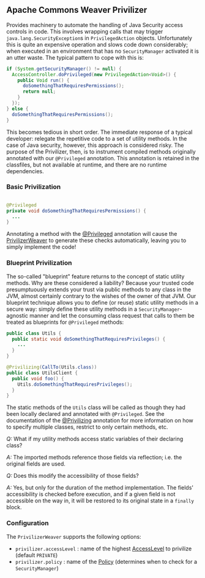 ## Apache Commons Weaver Privilizer

Provides machinery to automate the handling of Java Security access
controls in code.  This involves wrapping calls that may trigger
`java.lang.SecurityException`s in `PrivilegedAction` objects.
Unfortunately this is quite an expensive operation and slows code
down considerably; when executed in an environment that has no
`SecurityManager` activated it is an utter waste.
The typical pattern to cope with this is:

```java
if (System.getSecurityManager() != null) {
  AccessController.doPrivileged(new PrivilegedAction<Void>() {
    public Void run() {
      doSomethingThatRequiresPermissions();
      return null;
    }
  });
} else {
  doSomethingThatRequiresPermissions();
}
```

This becomes tedious in short order.  The immediate response of a
typical developer:  relegate the repetitive code to a set of
utility methods.  In the case of Java security, however, this
approach is considered risky.  The purpose of the Privilizer, then,
is to instrument compiled methods originally annotated with our
`@Privileged` annotation.  This annotation is retained in the
classfiles, but not available at runtime, and there are no runtime
dependencies.

### Basic Privilization

```java

@Privileged
private void doSomethingThatRequiresPermissions() {
  ...
}
```

Annotating a method with the [@Privileged][privileged] annotation will cause
the [PrivilizerWeaver][privilizerWeaver] to generate these checks automatically,
leaving you to simply implement the code!

### Blueprint Privilization
The so-called "blueprint" feature returns to the concept of static utility
methods.  Why are these considered a liability?  Because your trusted code
presumptuously extends your trust via public methods to any class in the JVM,
almost certainly contrary to the wishes of the owner of that JVM. Our
blueprint technique allows you to define (or reuse) static utility methods
in a secure way:  simply define these utility methods in a
`SecurityManager`-agnostic manner and let the consuming class request that
calls to them be treated as blueprints for `@Privileged` methods:

```java
public class Utils {
  public static void doSomethingThatRequiresPrivileges() {
    ...
  }
}

@Privilizing(CallTo(Utils.class))
public class UtilsClient {
  public void foo() {
    Utils.doSomethingThatRequiresPrivileges();
  }
}
```

The static methods of the `Utils` class will be called as though they had been
locally declared and annotated with `@Privileged`. See the documentation of the
[@Privilizing][privilizing] annotation for more information on how to specify
multiple classes, restrict to only certain methods, etc.

*Q:* What if my utility methods access static variables of their declaring class?

*A:* The imported methods reference those fields via reflection; i.e. the
    original fields are used.

*Q:* Does this modify the accessibility of those fields?

*A:* Yes, but only for the duration of the method implementation.  The fields'
    accessibility is checked before execution, and if a given field is not
    accessible on the way in, it will be restored to its original state in
    a `finally` block.

### Configuration
The `PrivilizerWeaver` supports the following options:

- `privilizer.accessLevel` : name of the highest [AccessLevel][accessLevel] to privilize (default `PRIVATE`)
- `privilizer.policy` : name of the [Policy][policy] (determines when to check for a `SecurityManager`)

[privileged]: ../../apidocs/org/apache/commons/weaver/privilizer/Privileged.html
[privilizerWeaver]: ../../apidocs/org/apache/commons/weaver/privilizer/PrivilizerWeaver.html
[privilizing]: ../../apidocs/org/apache/commons/weaver/privilizer/Privilizing.html
[policy]: ../../apidocs/org/apache/commons/weaver/privilizer/Policy.html
[accessLevel]: ../../apidocs/org/apache/commons/weaver/privilizer/AccessLevel.html

